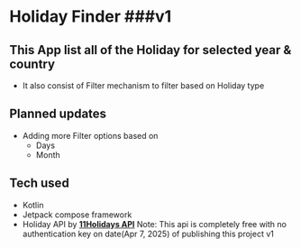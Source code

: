 # Holiday Finder ###v1

## This App list all of the Holiday for selected year & country
  - It also consist of Filter mechanism to filter based on Holiday type

## Planned updates
  - Adding more Filter options based on
    - Days
    - Month

## Tech used
  - Kotlin
  - Jetpack compose framework
  - Holiday API by [**11Holidays API**](https://11holidays.com) Note: This api is completely free with no authentication key on date(Apr 7, 2025) of publishing this project v1


